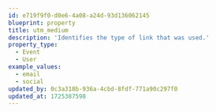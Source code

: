 ```yaml
---
id: e719f9f0-d0e6-4a08-a24d-93d136062145
blueprint: property
title: utm_medium
description: 'Identifies the type of link that was used.'
property_type:
  - Event
  - User
example_values:
  - email
  - social
updated_by: 0c3a318b-936a-4cbd-8fdf-771a90c297f0
updated_at: 1725387598
---
```


